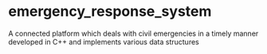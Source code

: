 # emergency_response_system
A connected platform which deals with civil emergencies in a timely manner developed in C++ and implements various data structures
